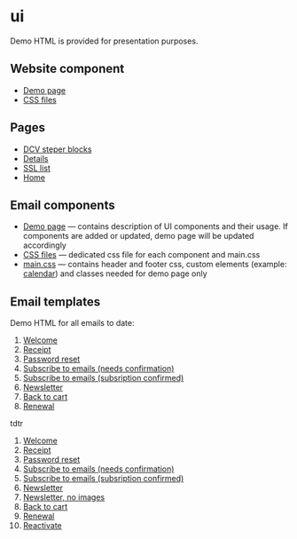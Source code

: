 # ui

Demo HTML is provided for presentation purposes. 
 

## Website component 

* [Demo page](https://blstgr.github.io/ui/web-current/html/lib.html)
* [CSS files](https://github.com/blstgr/ui/tree/master/web-current/css)

## Pages
* [DCV steper blocks](https://github.com/blstgr/ui/tree/master/web-current/html/dcv.html)
* [Details](https://github.com/blstgr/ui/tree/master/web-current/css)
* [SSL list](https://github.com/blstgr/ui/tree/master/web-current/css)
* [Home](https://github.com/blstgr/ui/tree/master/web-current/css)




## Email components 

* [Demo page](https://blstgr.github.io/ui/email/lib.html) &mdash; contains description of UI components and their usage. If components are added or updated, demo page will be updated accordingly
* [CSS files](https://github.com/blstgr/ui/tree/master/email/css) &mdash; dedicated css file for each component and main.css
* [main.css](https://github.com/blstgr/ui/blob/master/email/css/main.css) &mdash; contains header and footer css, custom elements (example: [calendar](https://blstgr.github.io/ui/email/7-renewal.html)) and classes needed for demo page only



## Email templates 

Demo HTML for all emails to date:
1. [Welcome](https://blstgr.github.io/ui/email/1-welcome.html)
2. [Receipt](https://blstgr.github.io/ui/email/2-receipt.html)
3. [Password reset](https://blstgr.github.io/ui/email/3-pwd-reset.html)
4. [Subscribe to emails (needs confirmation)](https://blstgr.github.io/ui/email/4-subsription-confirm.html)
5. [Subscribe to emails (subsription confirmed)](https://blstgr.github.io/ui/email/4-subsription-confirmed.html)
6. [Newsletter](https://blstgr.github.io/ui/email/5-newsletter.html)
7. [Back to cart](https://blstgr.github.io/ui/email/6-back-to-cart.html)
8. [Renewal](https://blstgr.github.io/ui/email/7-renewal.html)


tdtr
1. [Welcome](https://blstgr.github.io/ui/tdtr/welcome.html)
2. [Receipt](https://blstgr.github.io/ui/tdtr/receipt.html)
3. [Password reset](https://blstgr.github.io/ui/tdtr/reset_pwd.html)
4. [Subscribe to emails (needs confirmation)](https://blstgr.github.io/ui/tdtr/subscr_confirm.html)
5. [Subscribe to emails (subsription confirmed)](https://blstgr.github.io/ui/tdtr/subscribed.html)
6. [Newsletter](https://blstgr.github.io/ui/tdtr/newsletter.html)
7. [Newsletter, no images](https://blstgr.github.io/ui/tdtr/newsletter_no_img.html)
8. [Back to cart](https://blstgr.github.io/ui/tdtr/back_to_cart.html)
9. [Renewal](https://blstgr.github.io/ui/tdtr/renewal_it2.html)
10. [Reactivate](https://blstgr.github.io/ui/tdtr/reactivate_it2.html)
